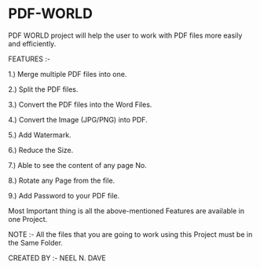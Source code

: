 # PDF-WORLD

PDF WORLD project will help the user to work with PDF files more easily and efficiently.  

FEATURES :- 

1.)	Merge multiple PDF files into one.

2.)	Split the PDF files.

3.)	Convert the PDF files into the Word Files.

4.)	Convert the Image (JPG/PNG) into PDF.

5.)	Add Watermark.

6.)	Reduce the Size.

7.)	Able to see the content of any page No.

8.)	Rotate any Page from the file.

9.)	Add Password to your PDF file.


Most Important thing is all the above-mentioned Features are available in one Project.

NOTE :- All the  files that you are going to work using this Project must be in the Same Folder. 

CREATED BY :- NEEL N. DAVE
